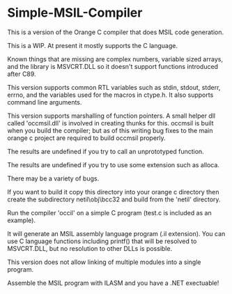 # Simple-MSIL-Compiler

This is a version of the Orange C compiler that does MSIL code generation.

This is a WIP.  At present it mostly supports the C language.  

Known things that are missing are complex numbers, variable sized arrays, and the library is MSVCRT.DLL so it doesn't support functions introduced after C89.

This version supports common RTL variables such as stdin, stdout, stderr, errno, and the variables used for the macros in
ctype.h.   It also supports command line arguments.
 
This version supports marshalling of function pointers.  A small helper dll called 'occmsil.dll' is involved in creating thunks for this.  occmsil is built when you build the compiler; but as of this writing bug fixes to the main orange c
project are required to build occmsil properly.

The results are undefined if you try to call an unprototyped function.

The results are undefined if you try to use some extension such as alloca.

There may be a variety of bugs.

If you want to build it copy this directory into your orange c directory then create the subdirectory netil\obj\bcc32 and build from the 'netil' directory.

Run the compiler 'occil' on a simple C program (test.c is included as an example).

It will generate an MSIL assembly language program (.il extension).   You can use C language functions including printf() that will be resolved to MSVCRT.DLL, but no resolution to other DLLs is possible.

This version does not allow linking of multiple modules into a single program.

Assemble the MSIL program with ILASM and you have a .NET exectuable!

